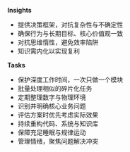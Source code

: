 
**Insights**
- 提供决策框架，对抗复杂性与不确定性
- 确保行为与长期目标、核心价值观一致
- 对抗思维惰性，避免效率陷阱
- 知识需内化以实现复利

**Tasks**
*   保护深度工作时间，一次只做一个模块
*   批量处理相似的碎片化任务
*   定期整理数字与物理环境
*   识别并明确核心业务问题
*   评估方案时优先考虑实际效果
*   持续重构代码、系统与知识库
*   保障充足睡眠与规律运动
*   管理情绪，聚焦问题解决冲突